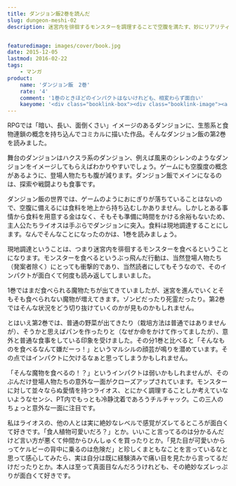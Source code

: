```yaml
---
title: ダンジョン飯2巻を読んだ
slug: dungeon-meshi-02
description: 迷宮内を徘徊するモンスターを調理することで空腹を満たす、妙にリアリティのある面白いマンガであるダンジョン飯。第1巻がとても面白くてツボったので、第2巻も心待ちにしていまいた。マルシルの顔芸が少なくてちょっと残念ですが、相変わらず面白いです。


featuredimage: images/cover/book.jpg
date: 2015-12-05
lastmod: 2016-02-22
tags: 
    - マンガ
product:
    name: 'ダンジョン飯　2巻'
    rate: '4'
    comment: '1巻のときほどのインパクトはないけれども、相変わらず面白い'
    kaeyome: '<div class="booklink-box"><div class="booklink-image"><a href="http://www.amazon.co.jp/exec/obidos/asin/4047306762/illusionspace-22/" target="_blank" rel="nofollow" ><img src="https://ecx.images-amazon.com/images/I/51OdtVuVEML._SL160_.jpg" style="border: none;" /></a></div><div class="booklink-info"><div class="booklink-name"><a href="http://www.amazon.co.jp/exec/obidos/asin/4047306762/illusionspace-22/" target="_blank" rel="nofollow" >ダンジョン飯 2巻 (ビームコミックス)</a><div class="booklink-powered-date">posted with <a href="http://yomereba.com" rel="nofollow" target="_blank">ヨメレバ</a></div></div><div class="booklink-detail">九井 諒子 KADOKAWA/エンターブレイン 2015-08-12    </div><div class="booklink-link2"><div class="shoplinkamazon"><a href="http://www.amazon.co.jp/exec/obidos/asin/4047306762/illusionspace-22/" target="_blank" rel="nofollow" >Amazon</a></div><div class="shoplinkkindle"><a href="http://www.amazon.co.jp/exec/obidos/ASIN/B013HF83DA/illusionspace-22/" target="_blank" rel="nofollow" >Kindle</a></div><div class="shoplinkrakuten"><a href="http://hb.afl.rakuten.co.jp/hgc/11acbc01.369b1bf6.11acbc02.cabf9fe9/?pc=http%3A%2F%2Fbooks.rakuten.co.jp%2Frb%2F13352147%2F%3Fscid%3Daf_ich_link_urltxt%26m%3Dhttp%3A%2F%2Fm.rakuten.co.jp%2Fev%2Fbook%2F" target="_blank" rel="nofollow" >楽天ブックス</a></div>                  	  <div class="shoplinkkino"><a href="http://ck.jp.ap.valuecommerce.com/servlet/referral?sid=3085416&pid=882196163&vc_url=http%3A%2F%2Fwww.kinokuniya.co.jp%2Ff%2Fdsg-01-9784047306769" target="_blank" rel="nofollow" >紀伊國屋書店<img src="https://ad.jp.ap.valuecommerce.com/servlet/gifbanner?sid=3085416&pid=882196163" height="1" width="1" border="0"></a></div>	  	  	</div></div><div class="booklink-footer"></div></div>'
---
```


RPGでは「暗い、長い、面倒くさい」イメージのあるダンジョンに、生態系と食物連鎖の概念を持ち込んでコミカルに描いた作品。そんなダンジョン飯の第2巻を読みました。

舞台のダンジョンはハクスラ系のダンジョン、例えば風来のシレンのようなダンジョンをイメージしてもらえばわかりやすいでしょう。ゲームにも空腹度の概念があるように、登場人物たちも腹が減ります。ダンジョン飯でメインになるのは、探索や戦闘よりも食事です。

ダンジョン飯の世界では、ゲームのようにおにぎりが落ちていることはないので、空腹に備えるには食料を地上から持ち込むしかありません。しかしとある事情から食料を用意する金はなく、そもそも準備に時間をかける余裕もないため、主人公たちライオスは手ぶらでダンジョンに突入。食料は現地調達することにします。なんでそんなことになったのかは、1巻を読みましょう。

現地調達ということは、つまり迷宮内を徘徊するモンスターを食べるということになります。モンスターを食べるというぶっ飛んだ行動は、当然登場人物たち（発案者除く）にとっても衝撃的であり、当然読者にしてもそうなので、そのインパクトが面白くて何度も読み返してしまいました。

1巻ではまだ食べられる魔物たちが出てきていましたが、迷宮を進んでいくとそもそも食べられない魔物が増えてきます。ゾンビだったり死霊だったり。第2巻ではそんな状況をどう切り抜けていくのかが見ものかもしれません。

とはいえ第2巻では、普通の野菜が出てきたり（栽培方法は普通ではありませんが）、そうかと思えばパンを作ったりと（なぜか命をかけて作ってましたが）、意外と普通な食事をしている印象を受けました。その分1巻と比べると「そんなものを食べるなんて嫌だーっ！」というマルシルの顔芸が鳴りを潜めています。その点ではインパクトに欠けるなぁと思ってしまうかもしれません。

「そんな魔物を食べるの！？」というインパクトは弱いかもしれませんが、そのぶんだけ登場人物たちの意外な一面がクローズアップされています。モンスターに対して並々ならぬ愛情を持つライオス、とにかく調理することしか考えていないようなセンシ、PT内でもっとも冷静沈着であろうチルチャック。この三人のちょっと意外な一面に注目です。

私はライオスの、他の人とは実に絶妙なレベルで感覚がズレてるところが面白くて好きです。「食人植物可愛いだろ？」とか。いいこと言ってるのは分かるんだけど言い方が悪くて仲間からひんしゅくを買ったりとか。「見た目が可愛いからってケルビーの背中に乗るのは危険だ」と珍しくまともなことを言っているなと思って感心してみたら、実は自分は既に経験済みで痛い目を見たから言ってるだけだったりとか。本人は至って真面目なんだろうけれども、その絶妙なズレっぷりが面白くて好きです。


  
